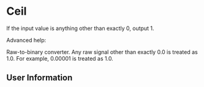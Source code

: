# Ceil
If the input value is anything other than exactly 0, output 1.

Advanced help:

Raw-to-binary converter. Any raw signal other than exactly 0.0 is treated as 1.0. For example, 0.00001 is treated as 1.0.

## User Information